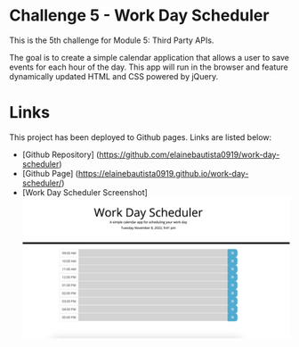 # Challenge 5 - Work Day Scheduler

This is the 5th challenge for Module 5: Third Party APIs.

The goal is to create a simple calendar application that allows a user to save events for each hour of the day. This app will run in the browser and feature dynamically updated HTML and CSS powered by jQuery.

# Links

This project has been deployed to Github pages. Links are listed below:
* [Github Repository] (https://github.com/elainebautista0919/work-day-scheduler)
* [Github Page] (https://elainebautista0919.github.io/work-day-scheduler/)
* [Work Day Scheduler Screenshot]<img src = ./assets/images/work_day_scheduler.png>